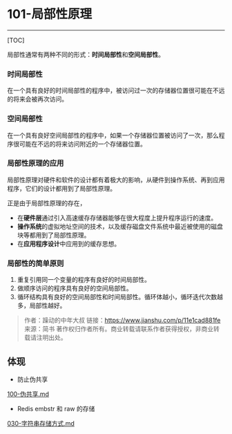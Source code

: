 # 101-局部性原理

---

[TOC]

局部性通常有两种不同的形式：**时间局部性**和**空间局部性**。

### 时间局部性

在一个具有良好的时间局部性的程序中，被访问过一次的存储器位置很可能在不远的将来会被再次访问。

### 空间局部性

在一个具有良好空间局部性的程序中，如果一个存储器位置被访问了一次，那么程序很可能在不远的将来访问附近的一个存储器位置。

### 局部性原理的应用

局部性原理对硬件和软件的设计都有着极大的影响，从硬件到操作系统、再到应用程序，它们的设计都用到了局部性原理。

正是由于局部性原理的存在，

- 在**硬件层**通过引入高速缓存存储器能够在很大程度上提升程序运行的速度。
- **操作系统**的虚拟地址空间的技术，以及缓存磁盘文件系统中最近被使用的磁盘块等都用到了局部性原理。
- 在**应用程序设计**中应用到的缓存思想。

### 局部性的简单原则

1. 重复引用同一个变量的程序有良好的时间局部性。
2. 做顺序访问的程序具有良好的空间局部性。
3. 循环结构具有良好的空间局部性和时间局部性。循环体越小，循环迭代次数越多，局部性越好。



> 作者：躁动的中年大叔
> 链接：https://www.jianshu.com/p/11e1cad881fe
> 来源：简书
> 著作权归作者所有。商业转载请联系作者获得授权，非商业转载请注明出处。

## 体现

- 防止伪共享

 [100-伪共享.md](100-伪共享.md) 

- Redis embstr 和 raw 的存储 

[030-字符串存储方式.md](../../../13-persistence/02-Redis/010-数据类型-String/030-字符串存储方式.md) 

